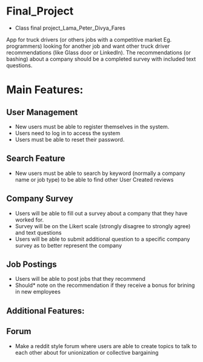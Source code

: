 # Final_Project
- Class final project_Lama_Peter_Divya_Fares

App for truck drivers (or others jobs with a competitive market Eg. programmers) looking for another job
and want other truck driver recommendations (like Glass door or LinkedIn).
The recommendations (or bashing) about a company should be a completed survey with included text questions.
# Main Features:
## User Management
- New users must be able to register themselves in the system.
- Users need to log in to access the system
- Users must be able to reset their password.
## Search Feature
- New users must be able to search by keyword (normally a company name or job type) to be able to find other User Created reviews
## Company Survey
- Users will be able to fill out a survey about a company that they have worked for.
- Survey will be on the Likert scale (strongly disagree to strongly agree) and text questions
- Users will be able to submit additional question to a specific company survey as to better represent the company
## Job Postings
- Users will be able to post jobs that they recommend
- Should* note on the recommendation if they receive a bonus for brining in new employees
## Additional Features:
## Forum
- Make a reddit style forum where users are able to create topics to talk to each other about for unionization or collective bargaining
